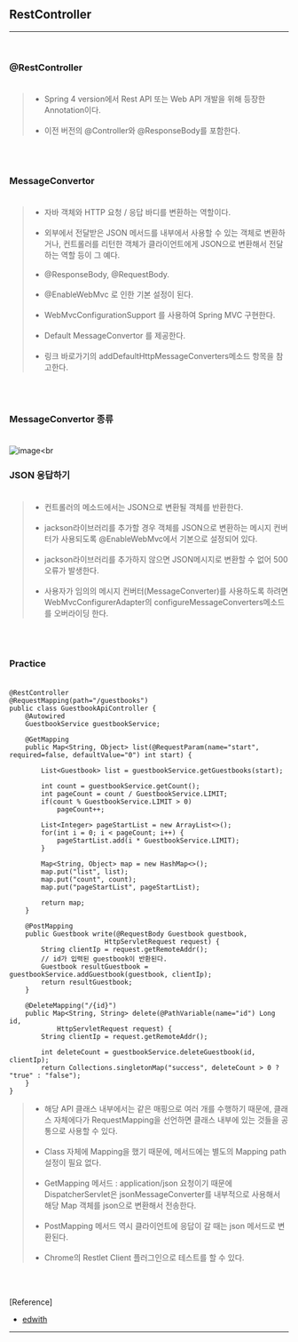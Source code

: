 RestController
--------------

---

<br>

### @RestController<br><br>

> -	Spring 4 version에서 Rest API 또는 Web API 개발을 위해 등장한 Annotation이다.<br><br>
> -	이전 버전의 @Controller와 @ResponseBody를 포함한다.

<br><br>

### MessageConvertor<br><br>

> -	자바 객체와 HTTP 요청 / 응답 바디를 변환하는 역할이다.<br><br>
> -	외부에서 전달받은 JSON 메서드를 내부에서 사용할 수 있는 객체로 변환하거나, 컨트롤러를 리턴한 객체가 클라이언트에게 JSON으로 변환해서 전달하는 역할 등이 그 예다.<br><br>
> -	@ResponseBody, @RequestBody.<br><br>
> -	@EnableWebMvc 로 인한 기본 설정이 된다.<br><br>
> -	WebMvcConfigurationSupport 를 사용하여 Spring MVC 구현한다.<br><br>
> -	Default MessageConvertor 를 제공한다.<br><br>
> -	링크 바로가기의 addDefaultHttpMessageConverters메소드 항목을 참고한다.

<br><br>

### MessageConvertor 종류<br><br>

![image](https://user-images.githubusercontent.com/56240505/70691659-f1a9e100-1cfc-11ea-9f26-0f9e8d62c868.png)<br<br>

### JSON 응답하기<br><br>

> -	컨트롤러의 메소드에서는 JSON으로 변환될 객체를 반환한다.<br><br>
> -	jackson라이브러리를 추가할 경우 객체를 JSON으로 변환하는 메시지 컨버터가 사용되도록 @EnableWebMvc에서 기본으로 설정되어 있다.<br><br>
> -	jackson라이브러리를 추가하지 않으면 JSON메시지로 변환할 수 없어 500오류가 발생한다.<br><br>
> -	사용자가 임의의 메시지 컨버터(MessageConverter)를 사용하도록 하려면 WebMvcConfigurerAdapter의 configureMessageConverters메소드를 오버라이딩 한다.

<br><br>

### Practice<br><br>

```
@RestController
@RequestMapping(path="/guestbooks")
public class GuestbookApiController {
    @Autowired
    GuestbookService guestbookService;

    @GetMapping
    public Map<String, Object> list(@RequestParam(name="start", required=false, defaultValue="0") int start) {

        List<Guestbook> list = guestbookService.getGuestbooks(start);

        int count = guestbookService.getCount();
        int pageCount = count / GuestbookService.LIMIT;
        if(count % GuestbookService.LIMIT > 0)
            pageCount++;

        List<Integer> pageStartList = new ArrayList<>();
        for(int i = 0; i < pageCount; i++) {
            pageStartList.add(i * GuestbookService.LIMIT);
        }

        Map<String, Object> map = new HashMap<>();
        map.put("list", list);
        map.put("count", count);
        map.put("pageStartList", pageStartList);

        return map;
    }

    @PostMapping
    public Guestbook write(@RequestBody Guestbook guestbook,
                        HttpServletRequest request) {
        String clientIp = request.getRemoteAddr();
        // id가 입력된 guestbook이 반환된다.
        Guestbook resultGuestbook = guestbookService.addGuestbook(guestbook, clientIp);
        return resultGuestbook;
    }

    @DeleteMapping("/{id}")
    public Map<String, String> delete(@PathVariable(name="id") Long id,
            HttpServletRequest request) {
        String clientIp = request.getRemoteAddr();

        int deleteCount = guestbookService.deleteGuestbook(id, clientIp);
        return Collections.singletonMap("success", deleteCount > 0 ? "true" : "false");
    }
}
```

> -	해당 API 클래스 내부에서는 같은 매핑으로 여러 개를 수행하기 때문에, 클래스 자체에다가 RequestMapping을 선언하면 클래스 내부에 있는 것들을 공통으로 사용할 수 있다.<br><br>
> -	Class 자체에 Mapping을 했기 때문에, 메서드에는 별도의 Mapping path 설정이 필요 없다.<br><br>
> -	GetMapping 메서드 : application/json 요청이기 때문에 DispatcherServlet은 jsonMessageConverter를 내부적으로 사용해서 해당 Map 객체를 json으로 변환해서 전송한다.<br><br>
> -	PostMapping 메서드 역시 클라이언트에 응답이 갈 때는 json 메서드로 변환된다.<br><br>
> -	Chrome의 Restlet Client 플러그인으로 테스트를 할 수 있다.

<br><br>

[Reference]

-	[edwith](https://www.edwith.org/boostcourse-web/lecture/16773/)

---

